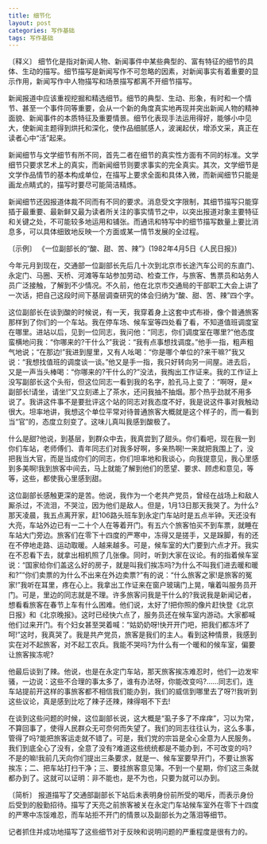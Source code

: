 ```yaml
---
title: 细节化
layout: post
categories: 写作基础
tags: 写作基础
---
```


〔释义〕 细节化是指对新闻人物、新闻事件中某些典型的、富有特征的细节的具体、生动的描写。细节描写是新闻写作不可忽略的因素，对新闻事实有着重要的显示作用，新闻写作中人物描写和场景描写都离不开细节描写。

新闻报道中应该重视挖掘和精选细节。细节的典型、生动、形象，有时和一个情节、甚至一个事件同等重要，会从一个新的角度真实地再现并突出新闻人物的精神面貌、新闻事件的本质特征及重要情景。细节化表现手法运用得好，能够小中见大，使新闻主题得到烘托和深化，使作品细腻感人，波澜起伏，增添文采，真正在读者心中“活”起来。

新闻细节与文学细节有所不同，首先二者在细节的真实性方面有不同的标准。文学细节只要求艺术上的真实，而新闻细节则要求事实的完全真实。其次，文学细节是文学作品情节的基本构成单位，在描写上要求全面和具体入微，而新闻细节只能是画龙点睛式的，描写时要尽可能简洁精炼。

新闻细节还因报道体裁不同而有不同的要求。消息受文字限制，其细节描写只能穿插于最重要、最新鲜又最为读者所关注的事实情节之中，以突出报道对象主要特征和关键之处，不可能较多地运用和铺张。而通讯和特写中的细节描写数量上要比消息多，可以具体细致地反映一个方面或某一情节发展的全过程。

〔示例〕 《一位副部长的“酸、甜、苦、辣”》(1982年4月5日《人民日报》)

今年元月到现在，交通部一位副部长先后几十次到北京市长途汽车公司的东直门、永定门、马圈、天桥、河滩等车站参加劳动、检查工作，与旅客、售票员和站务人员广泛接触，了解到不少情况。不久前，他在北京市交通局的干部职工大会上讲了一次话，把自己这段时间下基层调查研究的体会归纳为“酸、甜、苦、辣”四个字。

这位副部长在谈到酸的时候说，有一天，我穿着身上这套中式布褂，像个普通旅客那样到了你们的一个车站。我在停车场、候车室等四处看了看，不知道值班调度室在哪里。进站以后，见到一位同志，我问他：“同志，你们调度室在哪里?”他态度蛮横地问我：“你哪来的?干什么?”我说：“我有点事想找调度。”他手一指，粗声粗气地说；“在那边!”我进到屋里，又有人吆喝：“你是哪个单位的?来干嘛?”我又说：“我想找值班的调度谈一谈。”他又是手一指，我只好转向另一间屋。进去后，又是一声当头棒喝：“你哪来的?干什么的?”没法，我掏出工作证来。我的工作证上没写副部长这个头衔，但这位同志一看到我的名字，脸孔马上变了：“啊呀，是×副部长!请坐，请坐!”又立刻递上了茶水，还问我抽不抽烟。那个热乎劲就不用多说了。我讲这件事不是要批评这个站的同志对我态度不好，我是说这件事对我触动很大。坦率地讲，我想这个单位平常对待普通旅客大概就是这个样子的，而一看到当“官”的，态度立刻变了。这味儿真叫我感到酸极了。

什么是甜?他说，到基层，到群众中去，我真尝到了甜头。你们看吧，现在我一到你们车站，老师傅们、青年同志们对我多好啊，多亲热啊!一来就把我围上了，没把我当大官，而是当成你们的同志，你们坦率地和我谈心，向我提意见，我心里感到多美啊!我到旅客中间去，马上就能了解到他们的愿望、要求、顾虑和意见，等等，这些，都使我心里感到甜。

这位副部长感触更深的是苦。他说，我作为一个老共产党员，曾经在战场上和敌人厮杀过，不流泪，不哭泣，因为他们是敌人。但是，1月13日那天我哭了。为什么?那天凌晨，我五点离开家，赶106路头班车到永定门车站时是五点半钟。天还没有大亮，车站外边已有一二十个人在等着开门。有五六个旅客怕买不到车票，就睡在车站大门旁边。旅客们在零下十四度的严寒中，冻得又是搓手，又是跺脚，有的还在不停地走路、运动取暖。人越来越多。可是，候车室的大门要到六点才开。我实在不忍看下去，就拿出相机照了几张像。同时，听到大家在议论。有的指着候车室说：“国家给你们盖这么好的房子，就是叫我们挨冻吗?为什么不叫我们进去暖和暖和?”“你们卖票的为什么不出来在外边卖票?”有的说：“什么旅客之家!是旅客的冤家!”我听在耳里，疼在心上。我拿出工作证来在窗户玻璃门上晃，嚷着叫服务员开门。可是，里边的同志就是不理。许多旅客问我是干什么的?我说我是新闻记者，想看看旅客在春节上车有什么困难。他们说，太好了!把你照的像片赶快登《北京日报》和《北京晚报》。这时已经快六点了，服务员还在候车室内游动。大家都喊他们过来开门。有个妇女甚至哭着喊：“姑奶奶呀!快开开门吧，把我们都冻坏了呵!”这时，我真哭了。我是共产党员，旅客是我们的主人。看到这种情景，我感到实在对不起旅客，对不起工农兵。我能不哭吗?为什么有一个暖和的候车室，偏要让旅客挨冻呢?

他最后谈到了辣。他说，也是在永定门车站，那天旅客挨冻难忍时，他们一边发牢骚，一边说：这些不合理的事太多了，谁有办法呀，你能改变吗?……同志们，连车站提前开这样的事旅客都不相信我们能办到，我们的威信到哪里去了呀?!我听到这些议论，真是感到比吃了辣子还辣，辣得咽不下去!

在谈到这些问题的时候，这位副部长说，这大概是“虱子多了不痒痒”，习以为常，不算回事了，使得人民群众无可奈何而失望了。我们的同志往往认为，这么多事，管得了吗?能把旅客运走就不错了。可是，我们党的宗旨是全心全意为人民服务。我们到底全心了没有，全意了没有?难道这些统统都是不能办到，不可改变的吗?不是的嘛!我前几天向你们提出三条要求，就是一、候车室要早开门，不要让旅客挨冻；二、把车站打扫干净；三、要挂旅客意见簿。不到一个星期，你们这三条就都办到了。这就可以证明：非不能也，是不为也，只要为就可以办到。

〔简析〕 报道描写了交通部副部长下站后未表明身份前所受的喝斥，而表示身份后受到的殷勤招待。描写了天亮之前旅客被关在永定门车站候车室外在零下十四度的严寒中冻馁难忍，而车站拒不开门的情景以及副部长为之落泪等细节。

记者抓住并成功地描写了这些细节对于反映和说明问题的严重程度是很有力的。 